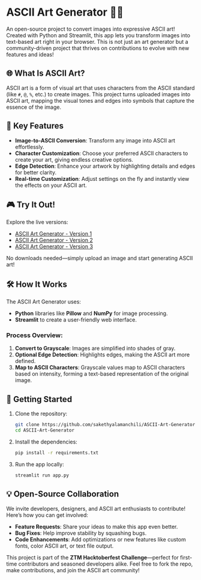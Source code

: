 # ASCII Art Generator 🎨✨

An open-source project to convert images into expressive ASCII art! Created with Python and Streamlit, this app lets you transform images into text-based art right in your browser. This is not just an art generator but a community-driven project that thrives on contributions to evolve with new features and ideas!

## 🌐 What Is ASCII Art?

ASCII art is a form of visual art that uses characters from the ASCII standard (like `#`, `@`, `%`, etc.) to create images. This project turns uploaded images into ASCII art, mapping the visual tones and edges into symbols that capture the essence of the image.

## 🌟 Key Features

- **Image-to-ASCII Conversion**: Transform any image into ASCII art effortlessly.
- **Character Customization**: Choose your preferred ASCII characters to create your art, giving endless creative options.
- **Edge Detection**: Enhance your artwork by highlighting details and edges for better clarity.
- **Real-time Customization**: Adjust settings on the fly and instantly view the effects on your ASCII art.

## 🎮 Try It Out!

Explore the live versions:
- [ASCII Art Generator - Version 1](https://saketh-ascii-art-generator-1.streamlit.app/)
- [ASCII Art Generator - Version 2](https://saketh-ascii-art-generator-2.streamlit.app/)
- [ASCII Art Generator - Version 3](https://saketh-ascii-art-generator-3.streamlit.app/)

No downloads needed—simply upload an image and start generating ASCII art!

## 🛠️ How It Works

The ASCII Art Generator uses:
- **Python** libraries like **Pillow** and **NumPy** for image processing.
- **Streamlit** to create a user-friendly web interface.

### Process Overview:
1. **Convert to Grayscale**: Images are simplified into shades of gray.
2. **Optional Edge Detection**: Highlights edges, making the ASCII art more defined.
3. **Map to ASCII Characters**: Grayscale values map to ASCII characters based on intensity, forming a text-based representation of the original image.

## 🚀 Getting Started

1. Clone the repository:
   ```bash
   git clone https://github.com/sakethyalamanchili/ASCII-Art-Generator.git
   cd ASCII-Art-Generator
   ```
2. Install the dependencies:
   ```bash
   pip install -r requirements.txt
   ```
3. Run the app locally:
   ```bash
   streamlit run app.py
   ```

## 💡 Open-Source Collaboration

We invite developers, designers, and ASCII art enthusiasts to contribute! Here’s how you can get involved:

- **Feature Requests**: Share your ideas to make this app even better.
- **Bug Fixes**: Help improve stability by squashing bugs.
- **Code Enhancements**: Add optimizations or new features like custom fonts, color ASCII art, or text file output.
  
This project is part of the **ZTM Hacktoberfest Challenge**—perfect for first-time contributors and seasoned developers alike. Feel free to fork the repo, make contributions, and join the ASCII art community!
